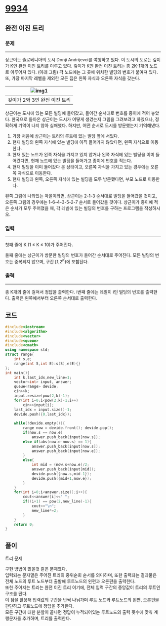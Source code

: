# [9934](https://www.acmicpc.net/problem/9934)

## 완전 이진 트리

### 문제

---

상근이는 슬로베니아의 도시 Donji Andrijevci를 여행하고 있다. 이 도시의 도로는 깊이가 K인 완전 이진 트리를 이루고 있다. 깊이가 K인 완전 이진 트리는 총 2K-1개의 노드로 이루어져 있다. (아래 그림) 각 노드에는 그 곳에 위치한 빌딩의 번호가 붙여져 있다. 또, 가장 마지막 레벨을 제외한 모든 집은 왼쪽 자식과 오른쪽 자식을 갖는다.

|![img1](https://upload.acmicpc.net/2f3d1f78-7ef1-4be4-868c-6172f57f2db6/-/preview/)|
|:-:|
|깊이가 2와 3인 완전 이진 트리|

상근이는 도시에 있는 모든 빌딩에 들어갔고, 들어간 순서대로 번호를 종이에 적어 놓았다. 한국으로 돌아온 상근이는 도시가 어떻게 생겼는지 그림을 그려보려고 하였으나, 정확하게 기억이 나지 않아 실패했다. 하지만, 어떤 순서로 도시를 방문했는지 기억해냈다.

1. 가장 처음에 상근이는 트리의 루트에 있는 빌딩 앞에 서있다.
2. 현재 빌딩의 왼쪽 자식에 있는 빌딩에 아직 들어가지 않았다면, 왼쪽 자식으로 이동한다.
3. 현재 있는 노드가 왼쪽 자식을 가지고 있지 않거나 왼쪽 자식에 있는 빌딩을 이미 들어갔다면, 현재 노드에 있는 빌딩을 들어가고 종이에 번호를 적는다.
4. 현재 빌딩을 이미 들어갔다 온 상태이고, 오른쪽 자식을 가지고 있는 경우에는 오른쪽 자식으로 이동한다.
5. 현재 빌딩과 왼쪽, 오른쪽 자식에 있는 빌딩을 모두 방문했다면, 부모 노드로 이동한다.

왼쪽 그림에 나와있는 마을이라면, 상근이는 2-1-3 순서대로 빌딩을 들어갔을 것이고, 오른쪽 그림의 경우에는 1-6-4-3-5-2-7 순서로 들어갔을 것이다. 상근이가 종이에 적은 순서가 모두 주어졌을 때, 각 레벨에 있는 빌딩의 번호를 구하는 프로그램을 작성하시오.

### 입력

---

첫째 줄에 K (1 ≤ K ≤ 10)가 주어진다.

둘째 줄에는 상근이가 방문한 빌딩의 번호가 들어간 순서대로 주어진다. 모든 빌딩의 번호는 중복되지 않으며, 구간 [1,$2^K$)에 포함된다.

### 출력

---

총 K개의 줄에 걸쳐서 정답을 출력한다. i번째 줄에는 레벨이 i인 빌딩의 번호를 출력한다. 출력은 왼쪽에서부터 오른쪽 순서대로 출력한다.

## 코드

```cpp
#include<iostream>
#include<algorithm>
#include<vector>
#include<queue>
#include<cmath>
using namespace std;
struct range{
    int s,e;
    range(int S,int E):s(S),e(E){}
};
int main(){
    int k,last_idx,new_line=1;
    vector<int> input, answer;
    queue<range> devide;
    cin>>k;
    input.resize(pow(2,k)-1);
    for(int i=0;i<pow(2,k)-1;i++)
        cin>>input[i];
    last_idx = input.size()-1;
    devide.push({0,last_idx});
    
    while(!devide.empty()){
        range now = devide.front(); devide.pop();
        if(now.s == now.e)
            answer.push_back(input[now.s]);
        else if(abs(now.e-now.s) == 1){
            answer.push_back(input[now.s]);
            answer.push_back(input[now.e]);
        }            
        else{
            int mid = (now.s+now.e)/2;
            answer.push_back(input[mid]);
            devide.push({now.s,mid-1});
            devide.push({mid+1,now.e});
        }
    }
    for(int i=0;i<answer.size();i++){
        cout<<answer[i]<<" ";
        if((i+1) == pow(2,new_line)-1){
            cout<<"\n";
            new_line*=2;
        }
    }
    return 0;
}
```

## 풀이

트리 문제

구현 방법이 많을것 같은 문제였다.  
입력되는 문자열은 주어진 트리의 중위순회 순서를 의미하며, 또한 출력되는 결과물은 전체 노드의 루트 노드부터 출발해 루트노드의 왼편과 오른편을 출력한다.  
또한 주어지는 트리는 완전 이진 트리 이기에, 전체 입력 구간의 중앙값이 트리의 루트인 구조를 띈다.  
이 점을 활용해 입력값의 구간을 반씩 나눠가며 루트 노드와 루트노드의 왼편, 오른편을 판단하고 루트노드에 정답을 추가한다.  
모든 구간에 대한 분할이 끝나면 정답이 누적되어있는 루트노드의 출력 횟수에 맞춰 계행문자를 추가하며, 트리를 출력한다.  
